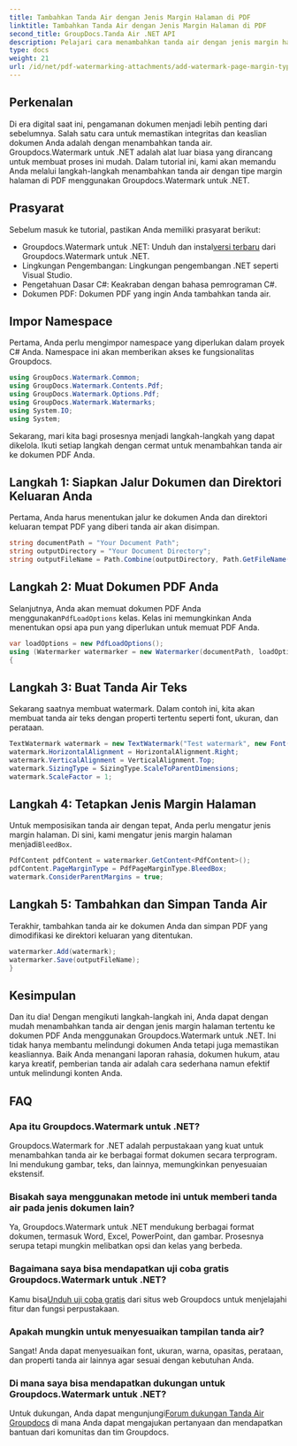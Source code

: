 ```yaml
---
title: Tambahkan Tanda Air dengan Jenis Margin Halaman di PDF
linktitle: Tambahkan Tanda Air dengan Jenis Margin Halaman di PDF
second_title: GroupDocs.Tanda Air .NET API
description: Pelajari cara menambahkan tanda air dengan jenis margin halaman di PDF menggunakan Groupdocs untuk .NET. Amankan dokumen Anda dengan mudah.
type: docs
weight: 21
url: /id/net/pdf-watermarking-attachments/add-watermark-page-margin-type-pdf/
---
```

## Perkenalan
Di era digital saat ini, pengamanan dokumen menjadi lebih penting dari sebelumnya. Salah satu cara untuk memastikan integritas dan keaslian dokumen Anda adalah dengan menambahkan tanda air. Groupdocs.Watermark untuk .NET adalah alat luar biasa yang dirancang untuk membuat proses ini mudah. Dalam tutorial ini, kami akan memandu Anda melalui langkah-langkah menambahkan tanda air dengan tipe margin halaman di PDF menggunakan Groupdocs.Watermark untuk .NET.
## Prasyarat
Sebelum masuk ke tutorial, pastikan Anda memiliki prasyarat berikut:
-  Groupdocs.Watermark untuk .NET: Unduh dan instal[versi terbaru](https://releases.groupdocs.com/Watermark/net/) dari Groupdocs.Watermark untuk .NET.
- Lingkungan Pengembangan: Lingkungan pengembangan .NET seperti Visual Studio.
- Pengetahuan Dasar C#: Keakraban dengan bahasa pemrograman C#.
- Dokumen PDF: Dokumen PDF yang ingin Anda tambahkan tanda air.
## Impor Namespace
Pertama, Anda perlu mengimpor namespace yang diperlukan dalam proyek C# Anda. Namespace ini akan memberikan akses ke fungsionalitas Groupdocs.
```csharp
using GroupDocs.Watermark.Common;
using GroupDocs.Watermark.Contents.Pdf;
using GroupDocs.Watermark.Options.Pdf;
using GroupDocs.Watermark.Watermarks;
using System.IO;
using System;
```
Sekarang, mari kita bagi prosesnya menjadi langkah-langkah yang dapat dikelola. Ikuti setiap langkah dengan cermat untuk menambahkan tanda air ke dokumen PDF Anda.
## Langkah 1: Siapkan Jalur Dokumen dan Direktori Keluaran Anda
Pertama, Anda harus menentukan jalur ke dokumen Anda dan direktori keluaran tempat PDF yang diberi tanda air akan disimpan.
```csharp
string documentPath = "Your Document Path";
string outputDirectory = "Your Document Directory";
string outputFileName = Path.Combine(outputDirectory, Path.GetFileName(documentPath));
```
## Langkah 2: Muat Dokumen PDF Anda
 Selanjutnya, Anda akan memuat dokumen PDF Anda menggunakan`PdfLoadOptions` kelas. Kelas ini memungkinkan Anda menentukan opsi apa pun yang diperlukan untuk memuat PDF Anda.
```csharp
var loadOptions = new PdfLoadOptions();
using (Watermarker watermarker = new Watermarker(documentPath, loadOptions))
{
```
## Langkah 3: Buat Tanda Air Teks
Sekarang saatnya membuat watermark. Dalam contoh ini, kita akan membuat tanda air teks dengan properti tertentu seperti font, ukuran, dan perataan.
```csharp
TextWatermark watermark = new TextWatermark("Test watermark", new Font("Arial", 42));
watermark.HorizontalAlignment = HorizontalAlignment.Right;
watermark.VerticalAlignment = VerticalAlignment.Top;
watermark.SizingType = SizingType.ScaleToParentDimensions;
watermark.ScaleFactor = 1;
```
## Langkah 4: Tetapkan Jenis Margin Halaman
 Untuk memposisikan tanda air dengan tepat, Anda perlu mengatur jenis margin halaman. Di sini, kami mengatur jenis margin halaman menjadi`BleedBox`.
```csharp
PdfContent pdfContent = watermarker.GetContent<PdfContent>();
pdfContent.PageMarginType = PdfPageMarginType.BleedBox;
watermark.ConsiderParentMargins = true;
```
## Langkah 5: Tambahkan dan Simpan Tanda Air
Terakhir, tambahkan tanda air ke dokumen Anda dan simpan PDF yang dimodifikasi ke direktori keluaran yang ditentukan.
```csharp
watermarker.Add(watermark);
watermarker.Save(outputFileName);
}
```
## Kesimpulan
Dan itu dia! Dengan mengikuti langkah-langkah ini, Anda dapat dengan mudah menambahkan tanda air dengan jenis margin halaman tertentu ke dokumen PDF Anda menggunakan Groupdocs.Watermark untuk .NET. Ini tidak hanya membantu melindungi dokumen Anda tetapi juga memastikan keasliannya. Baik Anda menangani laporan rahasia, dokumen hukum, atau karya kreatif, pemberian tanda air adalah cara sederhana namun efektif untuk melindungi konten Anda.
## FAQ
### Apa itu Groupdocs.Watermark untuk .NET?
Groupdocs.Watermark for .NET adalah perpustakaan yang kuat untuk menambahkan tanda air ke berbagai format dokumen secara terprogram. Ini mendukung gambar, teks, dan lainnya, memungkinkan penyesuaian ekstensif.
### Bisakah saya menggunakan metode ini untuk memberi tanda air pada jenis dokumen lain?
Ya, Groupdocs.Watermark untuk .NET mendukung berbagai format dokumen, termasuk Word, Excel, PowerPoint, dan gambar. Prosesnya serupa tetapi mungkin melibatkan opsi dan kelas yang berbeda.
### Bagaimana saya bisa mendapatkan uji coba gratis Groupdocs.Watermark untuk .NET?
 Kamu bisa[Unduh uji coba gratis](https://releases.groupdocs.com/) dari situs web Groupdocs untuk menjelajahi fitur dan fungsi perpustakaan.
### Apakah mungkin untuk menyesuaikan tampilan tanda air?
Sangat! Anda dapat menyesuaikan font, ukuran, warna, opasitas, perataan, dan properti tanda air lainnya agar sesuai dengan kebutuhan Anda.
### Di mana saya bisa mendapatkan dukungan untuk Groupdocs.Watermark untuk .NET?
 Untuk dukungan, Anda dapat mengunjungi[Forum dukungan Tanda Air Groupdocs](https://forum.groupdocs.com/c/watermark/19) di mana Anda dapat mengajukan pertanyaan dan mendapatkan bantuan dari komunitas dan tim Groupdocs.